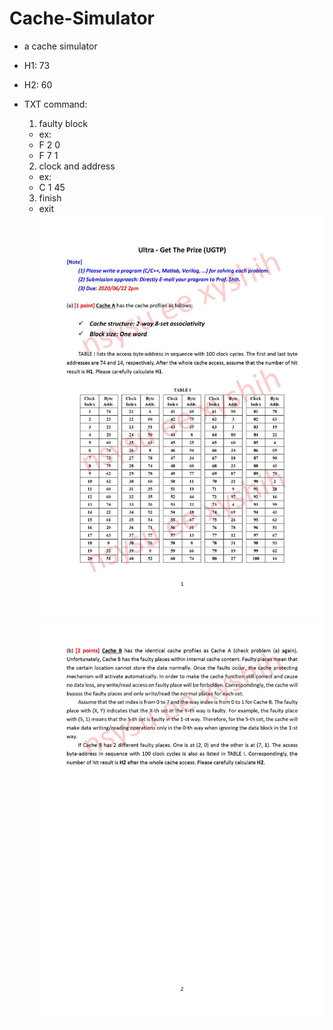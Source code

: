 # Cache-Simulator
- a cache simulator
- H1: 73
- H2: 60
- TXT command:
	1. faulty block 
	- ex:
	- F 2 0
	- F 7 1

	2. clock and address	
	- ex:
	- C 1 45

	3. finish
	- exit
![Alt text](./UGTP_Page_1.jpg)
![Alt text](./UGTP_Page_2.jpg)
